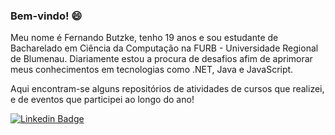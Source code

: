 ### Bem-vindo! 😄

Meu nome é Fernando Butzke, tenho 19 anos e sou estudante de Bacharelado em Ciência da Computação na FURB - Universidade Regional de Blumenau. Diariamente estou a procura de desafios afim de aprimorar meus conhecimentos em tecnologias como .NET, Java e JavaScript.

Aqui encontram-se alguns repositórios de atividades de cursos que realizei, e de eventos que participei ao longo do ano!

[![Linkedin Badge](https://img.shields.io/badge/-LinkedIn-blue?style=flat-square&logo=Linkedin&logoColor=white&link=https://www.linkedin.com/in/fernandobutzke)](https://www.linkedin.com/in/fernandobutzke)

<!--
**nandobutzke/nandobutzke** is a ✨ _special_ ✨ repository because its `README.md` (this file) appears on your GitHub profile.

Here are some ideas to get you started:

- 🔭 I’m currently working on ...
- 🌱 I’m currently learning ...
- 👯 I’m looking to collaborate on ...
- 🤔 I’m looking for help with ...
- 💬 Ask me about ...
- 📫 How to reach me: ...
- 😄 Pronouns: ...
- ⚡ Fun fact: ...
-->
